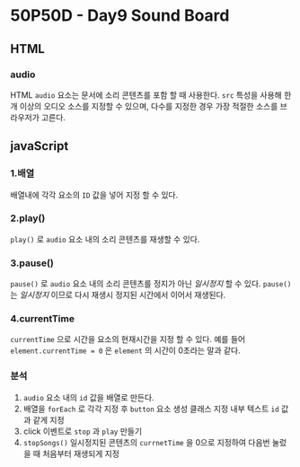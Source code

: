 # 50P50D - Day9 Sound Board

## HTML
### audio
HTML `audio` 요소는 문서에 소리 콘텐츠를 포함 할 때 사용한다. `src` 특성을 사용해 한개 이상의 오디오 소스를 지정할 수 있으며, 다수를 지정한 경우 가장 적절한 소스를 브라우저가 고른다.

## javaScript
### 1.배열
배열내에 각각 요소의 `ID` 값을 넣어 지정 할 수 있다.

### 2.play()
`play()` 로 `audio` 요소 내의 소리 콘텐츠를 재생할 수 있다.

### 3.pause()
`pause()` 로 `audio` 요소 내의 소리 콘텐츠를 정지가 아닌 _일시정지_ 할 수 있다.
`pause()` 는 _일시정지_ 이므로 다시 재생시 정지된 시간에서 이어서 재생된다.

### 4.currentTime
`currentTime` 으로 시간을 요소의 현재시간을 지정 할 수 있다.
예를 들어 `element.currentTime = 0` 은 `element` 의 시간이 0초라는 말과 같다.

### 분석
1. `audio` 요소 내의 `id` 값을 배열로 만든다.
2. 배열을 `forEach` 로 각각 지정 후 `button` 요소 생성 클래스 지정 내부 텍스트 `id` 값과 같게 지정
3. click 이벤트로 `stop` 과 `play` 만들기
4. `stopSongs()` 일시정지된 콘텐츠의 `currnetTime` 을 0으로 지정하여 다음번 눌렀을 때 처음부터 재생되게 지정
